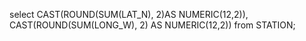 select CAST(ROUND(SUM(LAT_N), 2)AS NUMERIC(12,2)), CAST(ROUND(SUM(LONG_W), 2) AS NUMERIC(12,2)) from STATION;